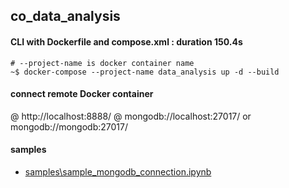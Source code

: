 ## co_data_analysis
#### CLI with Dockerfile and compose.xml : duration 150.4s
```
# --project-name is docker container name
~$ docker-compose --project-name data_analysis up -d --build
```
#### connect remote Docker container
@ http://localhost:8888/
@ mongodb://localhost:27017/ or mongodb://mongodb:27017/

#### samples
- [samples\sample_mongodb_connection.ipynb](./samples/sample_mongodb_connection.ipynb)
